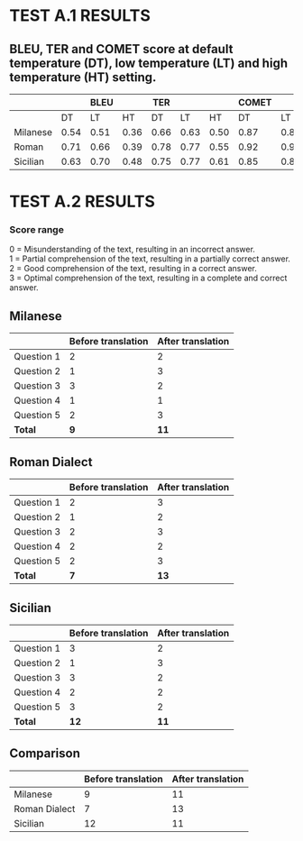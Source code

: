 # TEST A.1 RESULTS
## BLEU, TER and COMET score at default temperature (DT), low temperature (LT) and high temperature (HT) setting.


|              |       |  BLEU |       | TER   |       |       | COMET |       |       |
|--------------|-------|-------|-------|-------|-------|-------|-------|-------|-------|
|              | DT    | LT    | HT    | DT    | LT    | HT    | DT    | LT    | HT    |
| Milanese     | 0.54  | 0.51  | 0.36  | 0.66  | 0.63  | 0.50  | 0.87  | 0.86  | 0.84  |
| Roman        | 0.71  | 0.66  | 0.39  | 0.78  | 0.77  | 0.55  | 0.92  | 0.92  | 0.85  |
| Sicilian     | 0.63  | 0.70  | 0.48  | 0.75  | 0.77  | 0.61  | 0.85  | 0.84  | 0.80  |


# TEST A.2 RESULTS

### Score range
0 = Misunderstanding of the text, resulting in an incorrect answer.  
1 = Partial comprehension of the text, resulting in a partially correct answer.  
2 = Good comprehension of the text, resulting in a correct answer.  
3 = Optimal comprehension of the text, resulting in a complete and correct answer.  


## Milanese

|               |  Before translation |  After translation  |
|---------------|---------------------|---------------------|
| Question 1    |          2          |          2          |
| Question 2    |          1          |          3          |
| Question 3    |          3          |          2          |
| Question 4    |          1          |          1          |
| Question 5    |          2          |          3          |
| **Total**         |          **9**          |          **11**          |


## Roman Dialect

|               |  Before translation |  After translation  |
|---------------|---------------------|---------------------|
| Question 1    |          2          |          3          |
| Question 2    |          1          |          2          |
| Question 3    |          2          |          3          |
| Question 4    |          2          |          2          |
| Question 5    |          2          |          3          |
| **Total**         |          **7**          |          **13**          |


## Sicilian

|               |  Before translation |  After translation  |
|---------------|---------------------|---------------------|
| Question 1    |          3          |          2          |
| Question 2    |          1          |          3          |
| Question 3    |          3          |          2          |
| Question 4    |          2          |          2          |
| Question 5    |          3          |          2          |
| **Total**         |          **12**          |          **11**          |


## Comparison


|               |  Before translation |  After translation  |
|---------------|---------------------|---------------------|
| Milanese      |           9         |          11         |
| Roman Dialect |           7         |          13         |
| Sicilian      |          12         |          11         |

